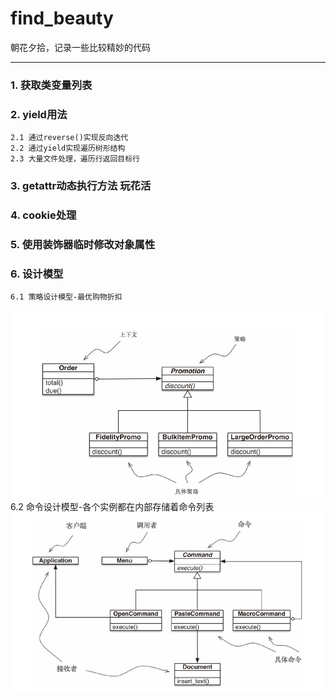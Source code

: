 # find_beauty
朝花夕拾，记录一些比较精妙的代码<hr>

### 1. 获取类变量列表
### 2. yield用法
    2.1 通过reverse()实现反向迭代
    2.2 通过yield实现遍历树形结构
    2.3 大量文件处理，遍历行返回目标行
### 3. getattr动态执行方法 玩花活
### 4. cookie处理
### 5. 使用装饰器临时修改对象属性
### 6. 设计模型
    6.1 策略设计模型-最优购物折扣  
![策略设计模型](src/策略设计模型.png)  
    6.2 命令设计模型-各个实例都在内部存储着命令列表  
![命令设计模型](src/命令设计模型.png)  
